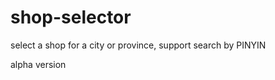 shop-selector
=============

select a shop for a city or province, support search by PINYIN

alpha version
